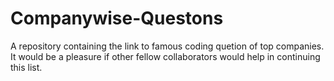 # Companywise-Questons
A repository containing the link to famous coding quetion of top companies. It would be a pleasure if other fellow collaborators would help in continuing this list.
